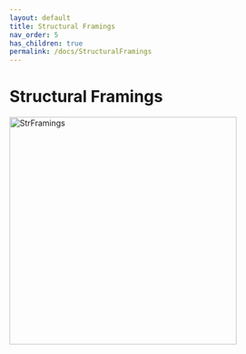 ```yaml
---
layout: default
title: Structural Framings
nav_order: 5
has_children: true
permalink: /docs/StructuralFramings
---
```


# Structural Framings

<img src="https://user-images.githubusercontent.com/27025848/165202846-152abddf-0db6-47d8-a3a8-fb593127e6cb.png" alt="StrFramings" width="400"/>